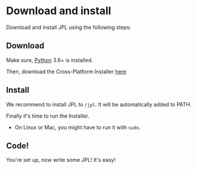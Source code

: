 # Download and install 

Download and install JPL using the following steps:  
  

## Download
Make sure, [Python](https://python.org) 3.6+ is installed.  

Then, download the Cross-Platform Installer [here](https://files.stift007.repl.co/releases/jpl-inst.py)  

## Install
We recommend to install JPL to `/jpl`. It will be automatically added to PATH.  

Finally it's time to run the Installer.  

* On Linux or Mac, you might have to run it with `sudo`.  

## Code!
You're set up, now write some JPL! It's easy!
